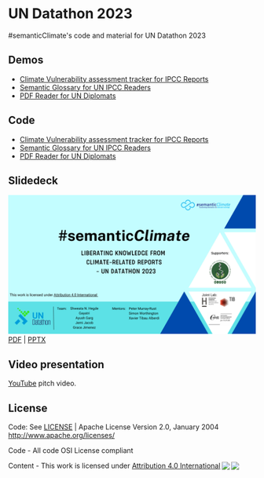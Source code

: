 # UN Datathon 2023

 #semanticClimate's code and material for UN Datathon 2023

## Demos 

  - [Climate Vulnerability assessment tracker for IPCC Reports](https://github.com/semanticClimate/un-datathon-2023/blob/main/climate_vulnerablity_assessement_tracker.ipynb)
  - [Semantic Glossary for UN IPCC Readers](https://vivliostyle.vercel.app/#src=https://raw.githubusercontent.com/semanticClimate/glossary-demo/main/html/index.html)
  - [PDF Reader for UN Diplomats](https://github.com/petermr/pyamihtml)

## Code

  - [Climate Vulnerability assessment tracker for IPCC Reports](https://github.com/semanticClimate/un-datathon-2023/)
  - [Semantic Glossary for UN IPCC Readers](https://github.com/semanticClimate/glossary-demo)
  - [PDF Reader for UN Diplomats](https://github.com/petermr/pyamihtml)

## Slidedeck

![Alt text](slides/semanticClimate-undatathon23.jpg "semanticClimate Un Datathon slide deck")
[PDF](slides/semanticClimate-undatathon23.pdf) | [PPTX](slides/semanticClimate-undatathon23.pptx)

## Video presentation

[YouTube](https://www.youtube.com/watch?v=XjfvvA_yVXw) pitch video.

## License

Code: See [LICENSE](LICENSE) | Apache License Version 2.0, January 2004 http://www.apache.org/licenses/

Code - All code OSI License compliant

<p xmlns:cc="http://creativecommons.org/ns#" >Content - This work is licensed under <a href="http://creativecommons.org/licenses/by/4.0/?ref=chooser-v1" target="_blank" rel="license noopener noreferrer" style="display:inline-block;">Attribution 4.0 International<img style="height:22px!important;margin-left:3px;vertical-align:text-bottom;" src="https://mirrors.creativecommons.org/presskit/icons/cc.svg?ref=chooser-v1"><img style="height:22px!important;margin-left:3px;vertical-align:text-bottom;" src="https://mirrors.creativecommons.org/presskit/icons/by.svg?ref=chooser-v1"></a></p>

